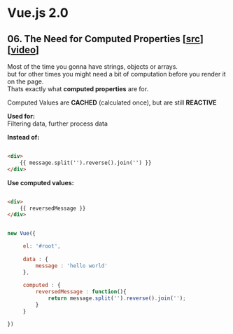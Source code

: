 # Vue.js 2.0

## 06. The Need for Computed Properties [[src](06-vue-computed-properties.html)] [[video](https://laracasts.com/series/learn-vue-2-step-by-step/episodes/6)]

Most of the time you gonna have strings, objects or arrays. <br>
but for other times you might need a bit of computation before you render it on the page.<br>
Thats exactly what **computed properties** are for.<br>

Computed Values are **CACHED** (calculated once), but are still **REACTIVE**

**Used for:**<br>
Filtering data, further process data<br>
  
**Instead of:**

```html

<div>
    {{ message.split('').reverse().join('') }}
</div>

```

**Use computed values:**

```html

<div>
    {{ reversedMessage }}
</div>

```   


```javascript

new Vue({

     el: '#root',
     
     data : {
         message : 'hello world'
     },
     
     computed : {
         reversedMessage : function(){
             return message.split('').reverse().join('');
         }
     }

})

``` 